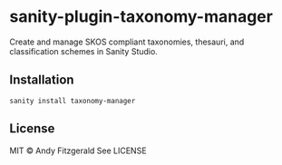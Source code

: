 # sanity-plugin-taxonomy-manager

Create and manage SKOS compliant taxonomies, thesauri, and classification schemes in Sanity Studio.

## Installation

```
sanity install taxonomy-manager
```

<!-- ## Configuration

The plugin can be configured through `<your-studio-folder>/config/taxonomy-manager.json`:

```json
{
  "add-config": "here"
}
``` -->

## License

MIT © Andy Fitzgerald
See LICENSE